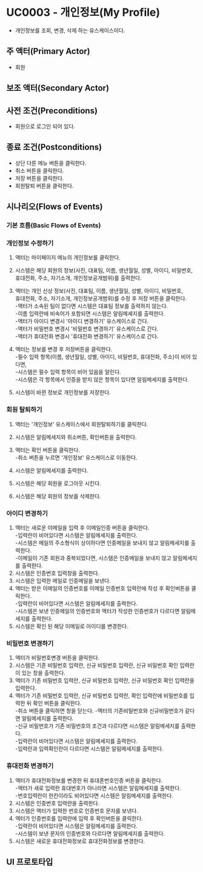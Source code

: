 # UC0003 - 개인정보(My Profile)
 - 개인정보를 조회, 변경, 삭제 하는 유스케이스이다.
 
## 주 액터(Primary Actor)
 - 회원
 
## 보조 액터(Secondary Actor)
 

## 사전 조건(Preconditions)
 - 회원으로 로그인 되어 있다.

## 종료 조건(Postconditions)
 - 상단 다른 메뉴 버튼을 클릭한다.
 - 취소 버튼을 클릭한다.
 - 저장 버튼을 클릭한다.
 - 회원탈퇴 버튼을 클릭한다. 


## 시나리오(Flows of Events)

### 기본 흐름(Basic Flows of Events)

### 개인정보 수정하기
 1. 액터는 마이페이지 메뉴의 개인정보를 클릭한다.
 
 2. 시스템은 해당 회원의 정보(사진, 대표팀, 이름, 생년월일, 성별, 아이디, 비밀번호, 휴대전화, 주소, 자기소개, 개인정보공개범위)를 출력한다.

 3. 액터는 개인 신상 정보(사진, 대표팀, 이름, 생년월일, 성별, 아이디, 비밀번호, \
      휴대전화, 주소, 자기소개, 개인정보공개범위)를 수정 후 저장 버튼을 클릭한다. \
   -액터가 소속된 팀이 없다면 시스템은 대표팀 정보를 출력하지 않는다. \
   -이름 입력란에 비속어가 포함되면 시스템은 알림메세지를 출력한다. \
   -액터가 아이디 변경시 '아이디 변경하기' 유스케이스로 간다. \
   -액터가 비밀번호 변경시 '비밀번호 변경하기' 유스케이스로 간다. \
   -액터가 휴대전화 변경시 '휴대전화 변경하기' 유스케이스로 간다. 

 4. 액터는 정보를 변경 후 저장버튼을 클릭한다. \
   -필수 입력 항목(이름, 생년월일, 성별, 아이디, 비밀번호, 휴대전화, 주소)이 비어 있다면, \
   -시스템은 필수 입력 항목이 비어 있음을 알린다. \
   -시스템은 각 항목에서 인증을 받지 않은 항목이 있다면 알림메세지를 출력한다.

 5. 시스템이 바뀐 정보로 개인정보를 저장한다.



### 회원 탈퇴하기
 1. 액터는 '개인정보' 유스케이스에서 회원탈퇴하기를 클릭한다.

 2. 시스템은 알림메세지와 취소버튼, 확인버튼을 출력한다.

 3. 액터는 확인 버튼을 클릭한다. \
    -취소 버튼을 누르면 '개인정보' 유스케이스로 이동한다.
 
 4. 시스템은 알림메세지를 출력한다.

 5. 시스템은 해당 회원을 로그아웃 시킨다.

 6. 시스템은 해당 회원의 정보를 삭제한다.



### 아이디 변경하기

 1. 액터는 새로운 이메일을 입력 후 이메일인증 버튼을 클릭한다. \
    -입력란이 비어있다면 시스템은 알림메세지를 출력한다. \
    -시스템은 메일의 주소형식이 상이하다면 인증메일을 보내지 않고 알림메세지를 출력한다. \
    -이메일이 기존 회원과 중복되었다면, 시스템은 인증메일을 보내지 않고 알림메세지를 출력한다. 
 2. 시스템은 인증번호 입력창을 출력한다.
 3. 시스템은 입력한 메일로 인증메일을 보낸다.
 4. 액터는 받은 이메일의 인증번호를 이메일 인증번호 입력란에 작성 후 확인버튼을 클릭한다. \
    -입력란이 비어있다면 시스템은 알림메세지를 출력한다. \
    -시스템은 보낸 인증메일의 인증번호와 액터가 작성한 인증번호가 다르다면 알림메세지를 출력한다. 
 5. 시스템은 확인 된 해당 이메일로 아이디를 변경한다.
 

### 비밀번호 변경하기

 1. 액터가 비밀번호변경 버튼을 클릭한다. 
 2. 시스템은 기존 비밀번호 입력란, 신규 비밀번호 입력란, 신규 비밀번호 확인 입력란이 있는 창을 출력한다.
 3. 액터가 기존 비밀번호 입력란, 신규 비밀번호 입력란, 신규 비밀번호 확인 입력란을 입력한다. 
 4. 액터가 기존 비밀번호 입력란, 신규 비밀번호 입력란, 확인 입력란에 비밀번호를 입력한 뒤 확인 버튼을 클릭한다. \
    -취소 버튼을 클릭하면 창을 닫는다.
    -액터의 기존비밀번호와 신규비밀번호가 같다면 알림메세지를 출력한다. \
    -신규 비밀번호가 기존 비밀번호의 조건과 다르다면 시스템은 알림메세지를 출력한다. \
    -입력란이 비어있다면 시스템은 알림메세지를 출력한다. \
    -입력란과 입력확인란이 다르다면 시스템은 알림메세지를 출력한다.


### 휴대전화 변경하기

 1. 액터가 휴대전화정보를 변경한 뒤 휴대폰번호인증 버튼을 클릭한다. \
    -액터가 새로 입력한 휴대번호가 아니라면 시스템은 알림메세지를 출력한다. \
    -번호입력란이 한칸이라도 비어있다면 시스템은 알림메세지를 출력한다.
 2. 시스템은 인증번호 입력란을 출력한다.
 3. 시스템은 액터가 입력한 번호로 인증번호 문자를 보낸다.
 4. 액터가 인증번호를 입력란에 입력 후 확인버튼을 클릭한다. \
    -입력란이 비어있다면 시스템은 알림메세지를 출력한다. \
    -시스템이 보낸 문자의 인증번호와 다르다면 알림메세지를 출력한다. 
 5. 시스템은 새로운 휴대전화정보로 휴대전화정보를 변경한다.




## UI 프로토타입

